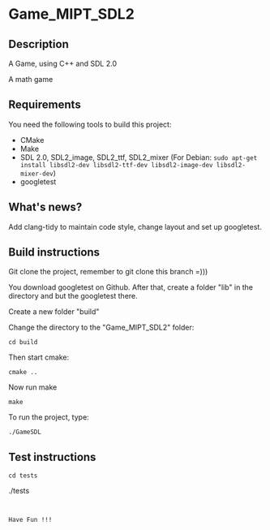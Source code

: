 # Game_MIPT_SDL2
## Description

A Game, using C++ and SDL 2.0

A math game

## Requirements

You need the following tools to build this project:
* CMake
* Make 
* SDL 2.0, SDL2_image, SDL2_ttf, SDL2_mixer (For Debian: `sudo apt-get install libsdl2-dev libsdl2-ttf-dev libsdl2-image-dev libsdl2-mixer-dev`)
* googletest

## What's news?
Add clang-tidy to maintain code style, change layout and set up googletest.

## Build instructions
Git clone the project, remember to git clone this branch =)))

You download googletest on Github. After that, create a folder "lib" in the directory and but the googletest there. 

Create a new folder "build"

Change the directory to the "Game_MIPT_SDL2" folder:
```
cd build
```
Then start cmake:
```
cmake ..
```
Now run make
```
make
```
To run the project, type:
```
./GameSDL
```
## Test instructions
```
cd tests
```
./tests
```


Have Fun !!!
